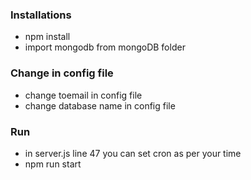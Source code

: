 ### Installations
* npm install
* import mongodb from mongoDB folder
### Change in config file
* change toemail in config file
* change database name in config file
### Run
* in server.js line 47 you can set cron as per your time
* npm run start
